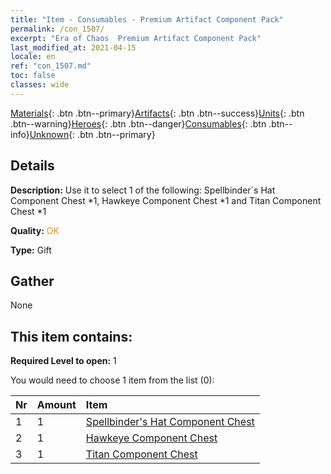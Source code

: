 ```yaml
---
title: "Item - Consumables - Premium Artifact Component Pack"
permalink: /con_1507/
excerpt: "Era of Chaos  Premium Artifact Component Pack"
last_modified_at: 2021-04-15
locale: en
ref: "con_1507.md"
toc: false
classes: wide
---
```

 [Materials](/Items/){: .btn .btn--primary}[Artifacts](/Items/Artifacts/){: .btn .btn--success}[Units](/Items/Units/){: .btn .btn--warning}[Heroes](/Items/Heroes/){: .btn .btn--danger}[Consumables](/Items/Consumables/){: .btn .btn--info}[Unknown](/Items/Unknown/){: .btn .btn--primary}

## Details
 **Description:** Use it to select 1 of the following: Spellbinder`s Hat Component Chest *1, Hawkeye Component Chest *1 and Titan Component Chest *1

 **Quality:** <span style="color: #FF8C00">OK</span>

 **Type:** Gift

## Gather

  None

## This item contains:

 **Required Level to open:** 1

 You would need to choose 1 item from the list (0):

  | Nr | Amount |     Item    |
  |:---|:-------|:------------|
  | 1 | 1 | [Spellbinder's Hat Component Chest](/Items/con_1359/) |  | 
  | 2 | 1 | [Hawkeye Component Chest](/Items/con_1349/) |  | 
  | 3 | 1 | [Titan Component Chest](/Items/con_1343/) |  | 
